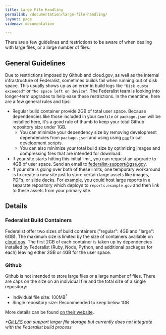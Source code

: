 ```yaml
---
title: Large File Handling
permalink: /documentation/large-file-handling/
layout: page
sidenav: documentation

---
```


There are a few guidelines and restrictions to be aware of when dealing with large files, or a large number of files.

## General Guidelines

Due to restrictions imposed by Github and cloud.gov, as well as the internal infrastructure of Federalist, sometimes builds fail when running out of disk space. This usually shows up as an error in build logs like `"Disk quota exceeded"` or `"No space left on device"`. The Federalist team is looking into longer-term upgrades to help ease these restrictions. In the meantime, here are a few general rules and tips:
- Regular build container provide 2GB of total user space. Because dependencies like those included in your `Gemfile` or `package.json` will be installed here, it's a good rule of thumb to keep your total Github repository size under 1GB.
  - You can minimize your dependency size by removing development dependencies from `package.json` and using using [`npx`](https://www.npmjs.com/package/npx) to call development scripts.
  - You can also minimize your total build size by optimizing images and compressing files that are intended for download.
- If your site starts hitting this initial limit, you can request an upgrade to 4GB of user space. Send an email to [federalist-support@gsa.gov](mailto:federalist-support@gsa.gov).
- If your site is going over both of these limits, one temporary workaround is to create a new site just to store certain large assets like images, PDFs, or slide decks. For example, you could host large reports in a separate repository which deploys to `reports.example.gov` and then link to these assets from your primary site.

## Details

### Federalist Build Containers

Federalist offer two sizes of build containers ("regular": 4GB and "large": 6GB). The maximum size is limited by the size of containers available on [cloud.gov](https://cloud.gov). The first 2GB of each container is taken up by dependencies installed by Federalist (Ruby, Node, Python, and additional packages for each) leaving either 2GB or 4GB for the user space.

### Github

Github is not intended to store large files or a large number of files. There are caps on the size on an individual file and the total size of a single repository:
- Individual file size: 100MB<sup>*</sup>
- Single repository size: Recommended to keep below 1GB

More details can be found [on their website](https://docs.github.com/en/repositories/working-with-files/managing-large-files/about-large-files-on-github).

_*[Git LFS](https://git-lfs.github.com/) can support larger file storage but currently does not integrate with the Federalist build process_
